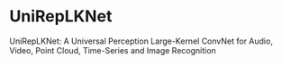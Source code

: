 # UniRepLKNet
UniRepLKNet: A Universal Perception Large-Kernel ConvNet for Audio, Video, Point Cloud, Time-Series and Image Recognition
